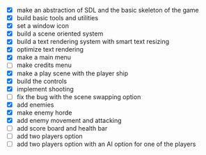 - [x] make an abstraction of SDL and the basic skeleton of the game
- [x] build basic tools and utilities
- [x] set a window icon
- [x] build a scene oriented system
- [x] build a text rendering system with smart text resizing
- [x] optimize text rendering
- [x] make a main menu
- [ ] make credits menu
- [x] make a play scene with the player ship
- [x] build the controls
- [x] implement shooting
- [ ] fix the bug with the scene swapping option
- [x] add enemies
- [x] make enemy horde
- [x] add enemy movement and attacking
- [ ] add score board and health bar
- [ ] add two players option
- [ ] add two players option with an AI option for one of the players
